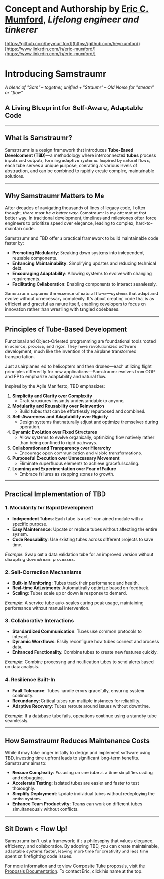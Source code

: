 # Concept and Authorship by [Eric C. Mumford](mailto:heymumford@samstraumr.org), *Lifelong engineer and tinkerer*

[https://github.com/heymumford](https://github.com/heymumford)
[https://www.linkedin.com/in/eric-mumford/](https://www.linkedin.com/in/eric-mumford/)

# Introducing Samstraumr

*A blend of "Sam" – together, unified + "Straumr" – Old Norse for "stream" or "flow"*

## A Living Blueprint for Self-Aware, Adaptable Code

---

## What is Samstraumr?

Samstraumr is a design framework that introduces **Tube-Based Development (TBD)**—a methodology where interconnected **tubes** process inputs and outputs, forming adaptive systems. Inspired by natural flows, each tube serves a unique purpose, operating at various levels of abstraction, and can be combined to rapidly create complex, maintainable solutions.

---

## Why Samstraumr Matters to Me

After decades of navigating thousands of lines of legacy code, I often thought, *there must be a better way*. Samstraumr is my attempt at that better way. In traditional development, timelines and milestones often force engineers to prioritize speed over elegance, leading to complex, hard-to-maintain code.

Samstraumr and TBD offer a practical framework to build maintainable code faster by:

- **Promoting Modularity**: Breaking down systems into independent, reusable components.
- **Enhancing Maintainability**: Simplifying updates and reducing technical debt.
- **Encouraging Adaptability**: Allowing systems to evolve with changing requirements.
- **Facilitating Collaboration**: Enabling components to interact seamlessly.

Samstraumr captures the essence of natural flows—systems that adapt and evolve without unnecessary complexity. It's about creating code that is as efficient and graceful as nature itself, enabling developers to focus on innovation rather than wrestling with tangled codebases.

---

## Principles of Tube-Based Development

Functional and Object-Oriented programming are foundational tools rooted in science, process, and rigor. They have revolutionized software development, much like the invention of the airplane transformed transportation.

Just as airplanes led to helicopters and then drones—each utilizing flight principles differently for new applications—Samstraumr evolves from OOP and FP to emphasize adaptability and natural flow.

Inspired by the Agile Manifesto, TBD emphasizes:

1. **Simplicity and Clarity over Complexity**
    - Craft structures instantly understandable to anyone.
2. **Modularity and Reusability over Reinvention**
    - Build tubes that can be effortlessly repurposed and combined.
3. **Self-Awareness and Adaptability over Rigidity**
    - Design systems that naturally adjust and optimize themselves during operation.
4. **Dynamic Evolution over Fixed Structures**
    - Allow systems to evolve organically, optimizing flow natively rather than being confined to rigid pathways.
5. **Collaboration and Transparency over Hierarchy**
    - Encourage open communication and visible transformations.
6. **Purposeful Execution over Unnecessary Movement**
    - Eliminate superfluous elements to achieve graceful scaling.
7. **Learning and Experimentation over Fear of Failure**
    - Embrace failures as stepping stones to growth.

---

## Practical Implementation of TBD

### 1. Modularity for Rapid Development

- **Independent Tubes**: Each tube is a self-contained module with a specific purpose.
- **Easy Maintenance**: Update or replace tubes without affecting the entire system.
- **Code Reusability**: Use existing tubes across different projects to save time.

*Example*: Swap out a data validation tube for an improved version without disrupting downstream processes.

### 2. Self-Correction Mechanisms

- **Built-in Monitoring**: Tubes track their performance and health.
- **Real-time Adjustments**: Automatically optimize based on feedback.
- **Scaling**: Tubes scale up or down in response to demand.

*Example*: A service tube auto-scales during peak usage, maintaining performance without manual intervention.

### 3. Collaborative Interactions

- **Standardized Communication**: Tubes use common protocols to interact.
- **Dynamic Workflows**: Easily reconfigure how tubes connect and process data.
- **Enhanced Functionality**: Combine tubes to create new features quickly.

*Example*: Combine processing and notification tubes to send alerts based on data analysis.

### 4. Resilience Built-In

- **Fault Tolerance**: Tubes handle errors gracefully, ensuring system continuity.
- **Redundancy**: Critical tubes run multiple instances for reliability.
- **Adaptive Recovery**: Tubes reroute around issues without downtime.

*Example*: If a database tube fails, operations continue using a standby tube seamlessly.

---

## How Samstraumr Reduces Maintenance Costs

While it may take longer initially to design and implement software using TBD, investing time upfront leads to significant long-term benefits. Samstraumr aims to:

- **Reduce Complexity**: Focusing on one tube at a time simplifies coding and debugging.
- **Accelerate Testing**: Isolated tubes are easier and faster to test thoroughly.
- **Simplify Deployment**: Update individual tubes without redeploying the entire system.
- **Enhance Team Productivity**: Teams can work on different tubes simultaneously without conflicts.

---

## Sit Down < Flow Up!

Samstraumr isn't just a framework; it's a philosophy that values elegance, efficiency, and collaboration. By adopting TBD, you can create maintainable, adaptable systems faster, leaving more time for creativity and less time spent on firefighting code issues.

For more information and to view Composite Tube proposals, visit the [Proposals Documentation](./Samstraumr/docs/proposals).
To contact Eric, click his name at the top.
